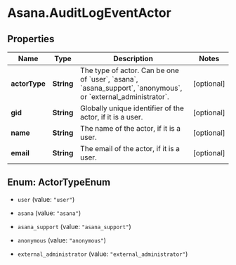 # Asana.AuditLogEventActor

## Properties

Name | Type | Description | Notes
------------ | ------------- | ------------- | -------------
**actorType** | **String** | The type of actor. Can be one of &#x60;user&#x60;, &#x60;asana&#x60;, &#x60;asana_support&#x60;, &#x60;anonymous&#x60;, or &#x60;external_administrator&#x60;. | [optional] 
**gid** | **String** | Globally unique identifier of the actor, if it is a user. | [optional] 
**name** | **String** | The name of the actor, if it is a user. | [optional] 
**email** | **String** | The email of the actor, if it is a user. | [optional] 



## Enum: ActorTypeEnum


* `user` (value: `"user"`)

* `asana` (value: `"asana"`)

* `asana_support` (value: `"asana_support"`)

* `anonymous` (value: `"anonymous"`)

* `external_administrator` (value: `"external_administrator"`)




